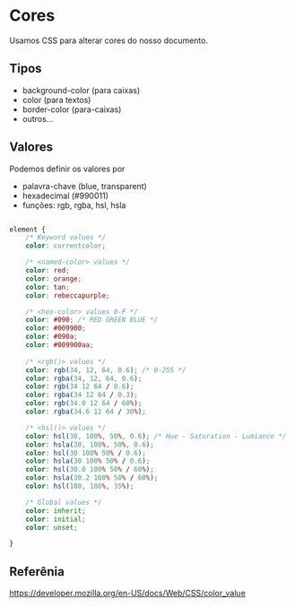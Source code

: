 # Cores

Usamos CSS para alterar cores do nosso documento.

## Tipos

* background-color (para caixas)
* color (para textos)
* border-color (para-caixas)
* outros...

## Valores

Podemos definir os valores por
* palavra-chave (blue, transparent)
* hexadecimal (#990011)
* funções: rgb, rgba, hsl, hsla

```css

element {
    /* Keyword values */
    color: currentcolor;

    /* <named-color> values */
    color: red;
    color: orange;
    color: tan;
    color: rebeccapurple;

    /* <hex-color> values 0-F */
    color: #090; /* RED GREEN BLUE */
    color: #009900;
    color: #090a;
    color: #009900aa;
    
    /* <rgb()> values */
    color: rgb(34, 12, 64, 0.6); /* 0-255 */
    color: rgba(34, 12, 64, 0.6);
    color: rgb(34 12 64 / 0.6);
    color: rgba(34 12 64 / 0.3);
    color: rgb(34.0 12 64 / 60%);
    color: rgba(34.6 12 64 / 30%);

    /* <hsl()> values */
    color: hsl(30, 100%, 50%, 0.6); /* Hue - Saturation - Lumiance */
    color: hsla(30, 100%, 50%, 0.6);
    color: hsl(30 100% 50% / 0.6);
    color: hsla(30 100% 50% / 0.6);
    color: hsl(30.0 100% 50% / 60%);
    color: hsla(30.2 100% 50% / 60%);
    color: hsl(180, 100%, 35%);

    /* Global values */
    color: inherit;
    color: initial;
    color: unset;

}

```

## Referênia

https://developer.mozilla.org/en-US/docs/Web/CSS/color_value